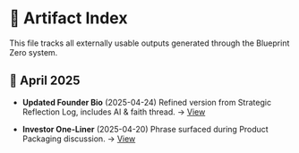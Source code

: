 # 🧾 Artifact Index

This file tracks all externally usable outputs generated through the Blueprint Zero system.

## 📅 April 2025

- **Updated Founder Bio** (2025-04-24)
  Refined version from Strategic Reflection Log, includes AI & faith thread.
  → [View](updated-founder-bio-v1.md)

- **Investor One-Liner** (2025-04-20)
  Phrase surfaced during Product Packaging discussion.
  → [View](investor-phrase-v1.md)
